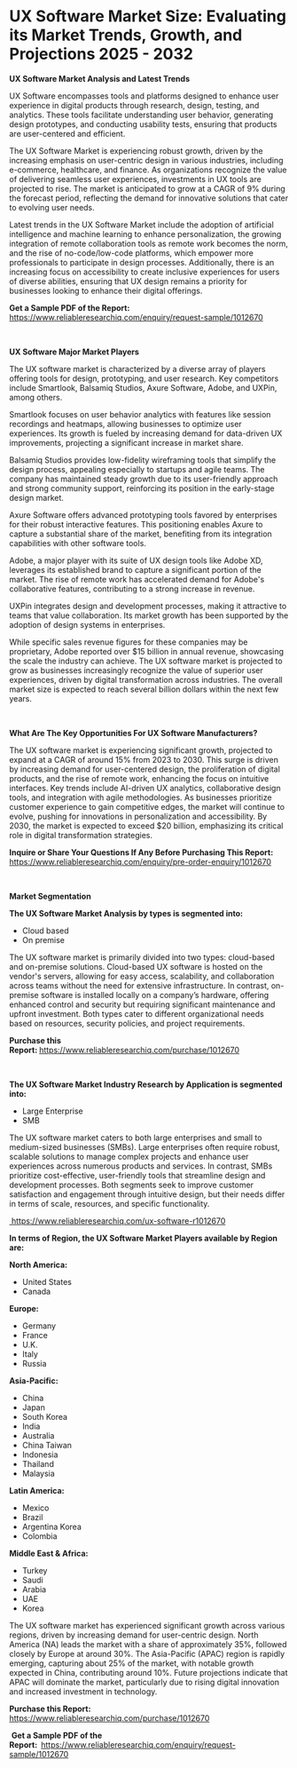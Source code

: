 <p><h1>UX Software Market Size: Evaluating its Market Trends, Growth, and Projections 2025 - 2032</h1></p><p><strong>UX Software Market Analysis and Latest Trends</strong></p>
<p><p>UX Software encompasses tools and platforms designed to enhance user experience in digital products through research, design, testing, and analytics. These tools facilitate understanding user behavior, generating design prototypes, and conducting usability tests, ensuring that products are user-centered and efficient.</p><p>The UX Software Market is experiencing robust growth, driven by the increasing emphasis on user-centric design in various industries, including e-commerce, healthcare, and finance. As organizations recognize the value of delivering seamless user experiences, investments in UX tools are projected to rise. The market is anticipated to grow at a CAGR of 9% during the forecast period, reflecting the demand for innovative solutions that cater to evolving user needs.</p><p>Latest trends in the UX Software Market include the adoption of artificial intelligence and machine learning to enhance personalization, the growing integration of remote collaboration tools as remote work becomes the norm, and the rise of no-code/low-code platforms, which empower more professionals to participate in design processes. Additionally, there is an increasing focus on accessibility to create inclusive experiences for users of diverse abilities, ensuring that UX design remains a priority for businesses looking to enhance their digital offerings.</p></p>
<p><strong>Get a Sample PDF of the Report:&nbsp;</strong> <a href="https://www.reliableresearchiq.com/enquiry/request-sample/1012670?utm_campaign=2456&utm_medium=2&utm_source=Github&utm_content=ia&utm_term=16042025&utm_id=ux-software">https://www.reliableresearchiq.com/enquiry/request-sample/1012670</a></p>
<p>&nbsp;</p>
<p><strong>UX Software Major Market Players</strong></p>
<p><p>The UX software market is characterized by a diverse array of players offering tools for design, prototyping, and user research. Key competitors include Smartlook, Balsamiq Studios, Axure Software, Adobe, and UXPin, among others.</p><p>Smartlook focuses on user behavior analytics with features like session recordings and heatmaps, allowing businesses to optimize user experiences. Its growth is fueled by increasing demand for data-driven UX improvements, projecting a significant increase in market share.</p><p>Balsamiq Studios provides low-fidelity wireframing tools that simplify the design process, appealing especially to startups and agile teams. The company has maintained steady growth due to its user-friendly approach and strong community support, reinforcing its position in the early-stage design market.</p><p>Axure Software offers advanced prototyping tools favored by enterprises for their robust interactive features. This positioning enables Axure to capture a substantial share of the market, benefiting from its integration capabilities with other software tools. </p><p>Adobe, a major player with its suite of UX design tools like Adobe XD, leverages its established brand to capture a significant portion of the market. The rise of remote work has accelerated demand for Adobe's collaborative features, contributing to a strong increase in revenue.</p><p>UXPin integrates design and development processes, making it attractive to teams that value collaboration. Its market growth has been supported by the adoption of design systems in enterprises.</p><p>While specific sales revenue figures for these companies may be proprietary, Adobe reported over $15 billion in annual revenue, showcasing the scale the industry can achieve. The UX software market is projected to grow as businesses increasingly recognize the value of superior user experiences, driven by digital transformation across industries. The overall market size is expected to reach several billion dollars within the next few years.</p></p>
<p>&nbsp;</p>
<p><strong>What Are The Key Opportunities For UX Software Manufacturers?</strong></p>
<p><p>The UX software market is experiencing significant growth, projected to expand at a CAGR of around 15% from 2023 to 2030. This surge is driven by increasing demand for user-centered design, the proliferation of digital products, and the rise of remote work, enhancing the focus on intuitive interfaces. Key trends include AI-driven UX analytics, collaborative design tools, and integration with agile methodologies. As businesses prioritize customer experience to gain competitive edges, the market will continue to evolve, pushing for innovations in personalization and accessibility. By 2030, the market is expected to exceed $20 billion, emphasizing its critical role in digital transformation strategies.</p></p>
<p><strong>Inquire or Share Your Questions If Any Before Purchasing This Report:</strong> <a href="https://www.reliableresearchiq.com/enquiry/pre-order-enquiry/1012670?utm_campaign=2456&utm_medium=2&utm_source=Github&utm_content=ia&utm_term=16042025&utm_id=ux-software">https://www.reliableresearchiq.com/enquiry/pre-order-enquiry/1012670</a></p>
<p>&nbsp;</p>
<p><strong>Market Segmentation</strong></p>
<p><strong>The UX Software Market Analysis by types is segmented into:</strong></p>
<p><ul><li>Cloud based</li><li>On premise</li></ul></p>
<p><p>The UX software market is primarily divided into two types: cloud-based and on-premise solutions. Cloud-based UX software is hosted on the vendor's servers, allowing for easy access, scalability, and collaboration across teams without the need for extensive infrastructure. In contrast, on-premise software is installed locally on a company’s hardware, offering enhanced control and security but requiring significant maintenance and upfront investment. Both types cater to different organizational needs based on resources, security policies, and project requirements.</p></p>
<p><strong>Purchase this Report:&nbsp;</strong><a href="https://www.reliableresearchiq.com/purchase/1012670?utm_campaign=2456&utm_medium=2&utm_source=Github&utm_content=ia&utm_term=16042025&utm_id=ux-software">https://www.reliableresearchiq.com/purchase/1012670</a></p>
<p>&nbsp;</p>
<p><strong>The UX Software Market Industry Research by Application is segmented into:</strong></p>
<p><ul><li>Large Enterprise</li><li>SMB</li></ul></p>
<p><p>The UX software market caters to both large enterprises and small to medium-sized businesses (SMBs). Large enterprises often require robust, scalable solutions to manage complex projects and enhance user experiences across numerous products and services. In contrast, SMBs prioritize cost-effective, user-friendly tools that streamline design and development processes. Both segments seek to improve customer satisfaction and engagement through intuitive design, but their needs differ in terms of scale, resources, and specific functionality.</p></p>
<p><a href="https://www.reliableresearchiq.com/ux-software-r1012670?utm_campaign=2456&utm_medium=2&utm_source=Github&utm_content=ia&utm_term=16042025&utm_id=ux-software">&nbsp;https://www.reliableresearchiq.com/ux-software-r1012670</a></p>
<p><strong>In terms of Region, the UX Software Market Players available by Region are:</strong></p>
<p>
    <p> <strong> North America: </strong>
        <ul>
            <li>United States</li>
            <li>Canada</li>
        </ul>
        </p> 
    <p> <strong> Europe: </strong>
        <ul>
            <li>Germany</li>
            <li>France</li>
            <li>U.K.</li>
            <li>Italy</li>
            <li>Russia</li>
        </ul>
        </p> 
    <p> <strong> Asia-Pacific: </strong>
        <ul>
            <li>China</li>
            <li>Japan</li>
            <li>South Korea</li>
            <li>India</li>
            <li>Australia</li>
            <li>China Taiwan</li>
            <li>Indonesia</li>
            <li>Thailand</li>
            <li>Malaysia</li>
        </ul>
        </p> 
    <p> <strong> Latin America: </strong>
        <ul>
            <li>Mexico</li>
            <li>Brazil</li>
            <li>Argentina Korea</li>
            <li>Colombia</li>
        </ul>
        </p> 
    <p> <strong> Middle East & Africa: </strong>
        <ul>
            <li>Turkey</li>
            <li>Saudi</li>
            <li>Arabia</li>
            <li>UAE</li>
            <li>Korea</li>
        </ul>
    </p>
    </p>
<p><p>The UX software market has experienced significant growth across various regions, driven by increasing demand for user-centric design. North America (NA) leads the market with a share of approximately 35%, followed closely by Europe at around 30%. The Asia-Pacific (APAC) region is rapidly emerging, capturing about 25% of the market, with notable growth expected in China, contributing around 10%. Future projections indicate that APAC will dominate the market, particularly due to rising digital innovation and increased investment in technology.</p></p>
<p><strong>Purchase this Report: </strong><a href="https://www.reliableresearchiq.com/purchase/1012670?utm_campaign=2456&utm_medium=2&utm_source=Github&utm_content=ia&utm_term=16042025&utm_id=ux-software">https://www.reliableresearchiq.com/purchase/1012670</a></p>
<p>&nbsp;<strong>Get a Sample PDF of the Report:&nbsp;&nbsp;</strong><a href="https://www.reliableresearchiq.com/enquiry/request-sample/1012670?utm_campaign=2456&utm_medium=2&utm_source=Github&utm_content=ia&utm_term=16042025&utm_id=ux-software">https://www.reliableresearchiq.com/enquiry/request-sample/1012670</a></p>
<p><strong></strong></p>
<p><p></p><p></p><p></p></p>